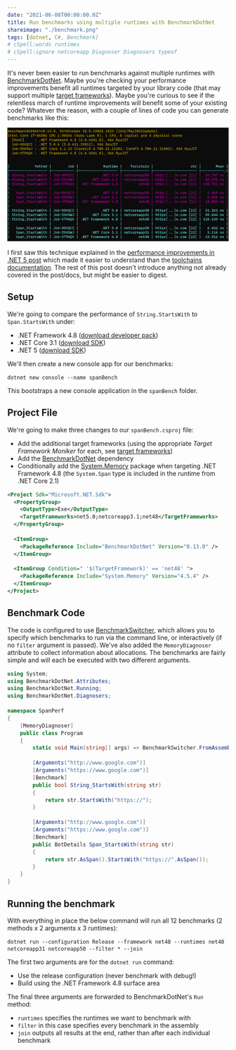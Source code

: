 ```yaml
---
date: "2021-06-08T00:00:00.0Z"
title: Run benchmarks using multiple runtimes with BenchmarkDotNet
shareimage: "./benchmark.png"
tags: [dotnet, C#, Benchmark]
# cSpell:words runtimes
# cSpell:ignore netcoreapp Diagnoser Diagnosers typeof
---
```


It's never been easier to run benchmarks against multiple runtimes with [BenchmarkDotNet]. Maybe you're checking your performance improvements benefit all runtimes targeted by your library code (that may support multiple [target frameworks]). Maybe you're curious to see if the relentless march of runtime improvements will benefit some of your existing code? Whatever the reason, with a couple of lines of code you can generate benchmarks like this:

![BenchmarkDotNet results](./benchmark.png)

I first saw this technique explained in the [performance improvements in .NET 5 post] which made it easier to understand than the [toolchains documentation]. The rest of this post doesn't introduce anything not already covered in the post/docs, but might be easier to digest.

## Setup

We're going to compare the performance of `String.StartsWith` to `Span.StartsWith` under:

- .NET Framework 4.8 ([download developer pack][net48 sdk])
- .NET Core 3.1 ([download SDK][net31 sdk])
- .NET 5 ([download SDK][net5 sdk])

We'll then create a new console app for our benchmarks:

```shell
dotnet new console --name spanBench
```

This bootstraps a new console application in the `spanBench` folder.

## Project File

We're going to make three changes to our `spanBench.csproj` file:

- Add the additional target frameworks (using the appropriate _Target Framework Moniker_ for each, see [target frameworks])
- Add the [BenchmarkDotNet] dependency
- Conditionally add the [System.Memory] package when targeting .NET Framework 4.8 (the `System.Span` type is included in the runtime from .NET Core 2.1)

```xml
<Project Sdk="Microsoft.NET.Sdk">
  <PropertyGroup>
    <OutputType>Exe</OutputType>
    <TargetFrameworks>net5.0;netcoreapp3.1;net48</TargetFrameworks>
  </PropertyGroup>

  <ItemGroup>
    <PackageReference Include="BenchmarkDotNet" Version="0.13.0" />
  </ItemGroup>

  <ItemGroup Condition=" '$(TargetFramework)' == 'net48' ">
    <PackageReference Include="System.Memory" Version="4.5.4" />
  </ItemGroup>
</Project>
```

## Benchmark Code

The code is configured to use [BenchmarkSwitcher], which allows you to specify which benchmarks to run via the command line, or interactively (if no `filter` argument is passed). We've also added the `MemoryDiagnoser` attribute to collect information about allocations. The benchmarks are fairly simple and will each be executed with two different arguments.

```csharp
using System;
using BenchmarkDotNet.Attributes;
using BenchmarkDotNet.Running;
using BenchmarkDotNet.Diagnosers;

namespace SpanPerf
{
    [MemoryDiagnoser]
    public class Program
    {
        static void Main(string[] args) => BenchmarkSwitcher.FromAssemblies(new[] { typeof(Program).Assembly }).Run(args);

        [Arguments("http://www.google.com")]
        [Arguments("https://www.google.com")]
        [Benchmark]
        public bool String_StartsWith(string str)
        {
            return str.StartsWith("https://");
        }

        [Arguments("http://www.google.com")]
        [Arguments("https://www.google.com")]
        [Benchmark]
        public BotDetails Span_StartsWith(string str)
        {
            return str.AsSpan().StartsWith("https://".AsSpan());
        }
    }
}
```

## Running the benchmark

With everything in place the below command will run all 12 benchmarks (2 methods x 2 arguments x 3 runtimes):

```shell
dotnet run --configuration Release --framework net48 --runtimes net48 netcoreapp31 netcoreapp50 --filter * --join
```

The first two arguments are for the `dotnet run` command:

- Use the release configuration (never benchmark with debug!)
- Build using the .NET Framework 4.8 surface area

The final three arguments are forwarded to BenchmarkDotNet's `Run` method:

- `runtimes` specifies the runtimes we want to benchmark with
- `filter` in this case specifies every benchmark in the assembly
- `join` outputs all results at the end, rather than after each individual benchmark

[target frameworks]: https://docs.microsoft.com/en-us/dotnet/standard/frameworks
[benchmarkdotnet]: https://benchmarkdotnet.org/
[performance improvements in .net 5 post]: https://devblogs.microsoft.com/dotnet/performance-improvements-in-net-5/
[toolchains documentation]: https://benchmarkdotnet.org/articles/configs/toolchains.html
[net5 sdk]: https://dotnet.microsoft.com/download/dotnet/5.0
[net31 sdk]: https://dotnet.microsoft.com/download/dotnet/3.1
[net48 sdk]: https://dotnet.microsoft.com/download/dotnet-framework/net48
[system.memory]: https://www.nuget.org/packages/System.Memory/
[benchmarkswitcher]: https://benchmarkdotnet.org/articles/guides/how-to-run.html#benchmarkswitcher

